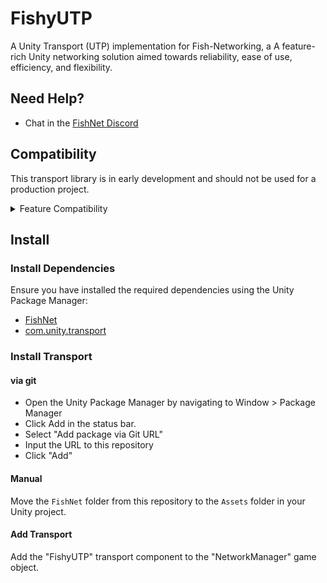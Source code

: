 # FishyUTP
A Unity Transport (UTP) implementation for Fish-Networking, a A feature-rich Unity networking solution aimed towards reliability, ease of use, efficiency, and flexibility.

## Need Help?

- Chat in the [FishNet Discord](https://discord.gg/fishnetworking)

## Compatibility

This transport library is in early development and should not be used for a production project.

<details><summary>Feature Compatibility</summary>

The following is the anticipated features this library will support in the future. Propose new features via GitHub Issues or Pull Request.

| Feature         | Supported |
|-----------------| --------- |
| Transport       | 🔨         |
| Jobified        | ❌         |
| Relay | ❌         |

- ✅ -- Implemented
- 🔨 -- Partially implemented
- ❌ -- Not implemented
</details>

## Install

### Install Dependencies

Ensure you have installed the required dependencies using the Unity Package Manager:

* [FishNet](https://assetstore.unity.com/packages/tools/network/fish-net-networking-evolved-207815)
* [com.unity.transport](https://docs-multiplayer.unity3d.com/transport/current/install) 

### Install Transport

#### via git

   * Open the Unity Package Manager by navigating to Window > Package Manager
   * Click Add in the status bar.
   * Select "Add package via Git URL"
   * Input the URL to this repository
   * Click "Add" 

#### Manual

Move the `FishNet` folder from this repository to the `Assets` folder in your Unity project.

#### Add Transport

Add the "FishyUTP" transport component to the "NetworkManager" game object. 
